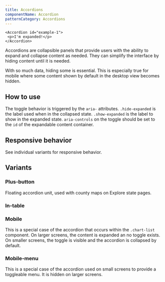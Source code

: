 ```yaml
---
title: Accordions
componentName: Accordion
patternCategory: Accordions
---
```


```
<Accordion id="example-1">
 <p>I'm expanded!</p>
</Accordion>
```

Accordions are collapsible panels that provide users with the ability to expand
and collapse content as needed. They can simplify the interface by hiding
content until it is needed.

With so much data, hiding some is essential. This is especially true for mobile
where some content shown by default in the desktop view becomes hidden.


## How to use

The toggle behavior is triggered by the `aria-` attributes. `.hide-expanded` is
the label used when in the collapsed state. `.show-expanded` is the label to
show in the expanded state. `aria-controls` on the toggle should be set to the
`id` of the expandable content container.


## Responsive behavior

See individual variants for responsive behavior.


## Variants


### Plus-button

Floating accordion unit, used with county maps on Explore state pages.


### In-table


### Mobile

This is a special case of the accordion that occurs within the `.chart-list`
component. On larger screens, the content is expanded an no toggle exists. On
smaller screens, the toggle is visible and the accordion is collapsed by
default.


### Mobile-menu

This is a special case of the accordion used on small screens to provide a
toggleable menu. It is hidden on larger screens.
